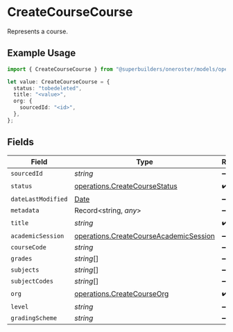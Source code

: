 # CreateCourseCourse

Represents a course.

## Example Usage

```typescript
import { CreateCourseCourse } from "@superbuilders/oneroster/models/operations";

let value: CreateCourseCourse = {
  status: "tobedeleted",
  title: "<value>",
  org: {
    sourcedId: "<id>",
  },
};
```

## Fields

| Field                                                                                            | Type                                                                                             | Required                                                                                         | Description                                                                                      |
| ------------------------------------------------------------------------------------------------ | ------------------------------------------------------------------------------------------------ | ------------------------------------------------------------------------------------------------ | ------------------------------------------------------------------------------------------------ |
| `sourcedId`                                                                                      | *string*                                                                                         | :heavy_minus_sign:                                                                               | N/A                                                                                              |
| `status`                                                                                         | [operations.CreateCourseStatus](../../models/operations/createcoursestatus.md)                   | :heavy_check_mark:                                                                               | N/A                                                                                              |
| `dateLastModified`                                                                               | [Date](https://developer.mozilla.org/en-US/docs/Web/JavaScript/Reference/Global_Objects/Date)    | :heavy_minus_sign:                                                                               | N/A                                                                                              |
| `metadata`                                                                                       | Record<string, *any*>                                                                            | :heavy_minus_sign:                                                                               | N/A                                                                                              |
| `title`                                                                                          | *string*                                                                                         | :heavy_check_mark:                                                                               | N/A                                                                                              |
| `academicSession`                                                                                | [operations.CreateCourseAcademicSession](../../models/operations/createcourseacademicsession.md) | :heavy_minus_sign:                                                                               | N/A                                                                                              |
| `courseCode`                                                                                     | *string*                                                                                         | :heavy_minus_sign:                                                                               | N/A                                                                                              |
| `grades`                                                                                         | *string*[]                                                                                       | :heavy_minus_sign:                                                                               | N/A                                                                                              |
| `subjects`                                                                                       | *string*[]                                                                                       | :heavy_minus_sign:                                                                               | N/A                                                                                              |
| `subjectCodes`                                                                                   | *string*[]                                                                                       | :heavy_minus_sign:                                                                               | N/A                                                                                              |
| `org`                                                                                            | [operations.CreateCourseOrg](../../models/operations/createcourseorg.md)                         | :heavy_check_mark:                                                                               | N/A                                                                                              |
| `level`                                                                                          | *string*                                                                                         | :heavy_minus_sign:                                                                               | N/A                                                                                              |
| `gradingScheme`                                                                                  | *string*                                                                                         | :heavy_minus_sign:                                                                               | N/A                                                                                              |